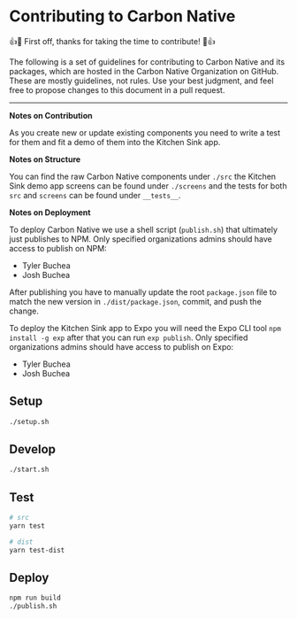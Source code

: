 # Contributing to Carbon Native

👍🎉 First off, thanks for taking the time to contribute! 🎉👍

The following is a set of guidelines for contributing to Carbon Native and its
packages, which are hosted in the Carbon Native Organization on GitHub. These
are mostly guidelines, not rules. Use your best judgment, and feel free to
propose changes to this document in a pull request.

---

**Notes on Contribution**

As you create new or update existing components you need to write a test for
them and fit a demo of them into the Kitchen Sink app.

**Notes on Structure**

You can find the raw Carbon Native components under `./src` the Kitchen Sink
demo app screens can be found under `./screens` and the tests for both `src` and
`screens` can be found under `__tests__`.

**Notes on Deployment**

To deploy Carbon Native we use a shell script (`publish.sh`) that ultimately
just publishes to NPM. Only specified organizations admins should have access to
publish on NPM:

* Tyler Buchea
* Josh Buchea

After publishing you have to manually update the root `package.json` file to
match the new version in `./dist/package.json`, commit, and push the change.

To deploy the Kitchen Sink app to Expo you will need the Expo CLI tool `npm
install -g exp` after that you can run `exp publish`. Only specified
organizations admins should have access to publish on Expo:

* Tyler Buchea
* Josh Buchea

## Setup

```bash
./setup.sh
```

## Develop

```bash
./start.sh
```

## Test

```bash
# src
yarn test

# dist
yarn test-dist
```

## Deploy

```bash
npm run build
./publish.sh
```
